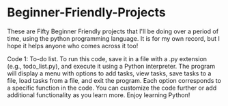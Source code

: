 # Beginner-Friendly-Projects
These are Fifty Beginner Friendly projects that I'll be doing over a period of time, using the python programming language. It is for my own record, but I hope it helps anyone who comes across it too!

Code 1: To-do list.
To run this code, save it in a file with a .py extension (e.g., todo_list.py), and execute it using a Python interpreter. 
The program will display a menu with options to add tasks, view tasks, save tasks to a file, load tasks from a file, and exit the program. 
Each option corresponds to a specific function in the code. You can customize the code further or add additional functionality as you learn more. 
Enjoy learning Python!
